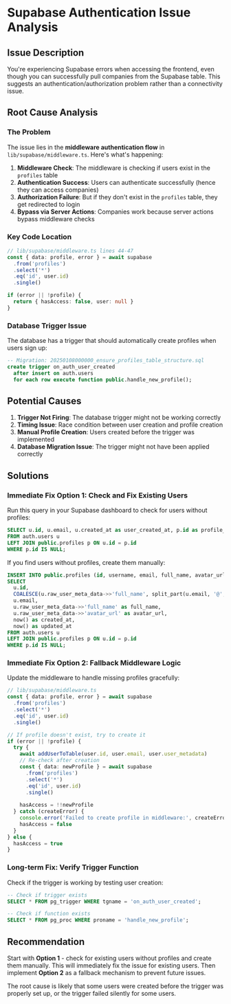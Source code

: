 # Supabase Authentication Issue Analysis

## Issue Description
You're experiencing Supabase errors when accessing the frontend, even though you can successfully pull companies from the Supabase table. This suggests an authentication/authorization problem rather than a connectivity issue.

## Root Cause Analysis

### The Problem
The issue lies in the **middleware authentication flow** in `lib/supabase/middleware.ts`. Here's what's happening:

1. **Middleware Check**: The middleware is checking if users exist in the `profiles` table
2. **Authentication Success**: Users can authenticate successfully (hence they can access companies)
3. **Authorization Failure**: But if they don't exist in the `profiles` table, they get redirected to login
4. **Bypass via Server Actions**: Companies work because server actions bypass middleware checks

### Key Code Location
```typescript
// lib/supabase/middleware.ts lines 44-47
const { data: profile, error } = await supabase
  .from('profiles')
  .select('*')
  .eq('id', user.id)
  .single()

if (error || !profile) {
  return { hasAccess: false, user: null }
}
```

### Database Trigger Issue
The database has a trigger that should automatically create profiles when users sign up:
```sql
-- Migration: 20250108000000_ensure_profiles_table_structure.sql
create trigger on_auth_user_created
  after insert on auth.users
  for each row execute function public.handle_new_profile();
```

## Potential Causes

1. **Trigger Not Firing**: The database trigger might not be working correctly
2. **Timing Issue**: Race condition between user creation and profile creation
3. **Manual Profile Creation**: Users created before the trigger was implemented
4. **Database Migration Issue**: The trigger might not have been applied correctly

## Solutions

### Immediate Fix Option 1: Check and Fix Existing Users
Run this query in your Supabase dashboard to check for users without profiles:

```sql
SELECT u.id, u.email, u.created_at as user_created_at, p.id as profile_id
FROM auth.users u
LEFT JOIN public.profiles p ON u.id = p.id
WHERE p.id IS NULL;
```

If you find users without profiles, create them manually:

```sql
INSERT INTO public.profiles (id, username, email, full_name, avatar_url, created_at, updated_at)
SELECT 
  u.id,
  COALESCE(u.raw_user_meta_data->>'full_name', split_part(u.email, '@', 1)) as username,
  u.email,
  u.raw_user_meta_data->>'full_name' as full_name,
  u.raw_user_meta_data->>'avatar_url' as avatar_url,
  now() as created_at,
  now() as updated_at
FROM auth.users u
LEFT JOIN public.profiles p ON u.id = p.id
WHERE p.id IS NULL;
```

### Immediate Fix Option 2: Fallback Middleware Logic
Update the middleware to handle missing profiles gracefully:

```typescript
// lib/supabase/middleware.ts
const { data: profile, error } = await supabase
  .from('profiles')
  .select('*')
  .eq('id', user.id)
  .single()

// If profile doesn't exist, try to create it
if (error || !profile) {
  try {
    await addUserToTable(user.id, user.email, user.user_metadata)
    // Re-check after creation
    const { data: newProfile } = await supabase
      .from('profiles')
      .select('*')
      .eq('id', user.id)
      .single()
    
    hasAccess = !!newProfile
  } catch (createError) {
    console.error('Failed to create profile in middleware:', createError)
    hasAccess = false
  }
} else {
  hasAccess = true
}
```

### Long-term Fix: Verify Trigger Function
Check if the trigger is working by testing user creation:

```sql
-- Check if trigger exists
SELECT * FROM pg_trigger WHERE tgname = 'on_auth_user_created';

-- Check if function exists
SELECT * FROM pg_proc WHERE proname = 'handle_new_profile';
```

## Recommendation

Start with **Option 1** - check for existing users without profiles and create them manually. This will immediately fix the issue for existing users. Then implement **Option 2** as a fallback mechanism to prevent future issues.

The root cause is likely that some users were created before the trigger was properly set up, or the trigger failed silently for some users.